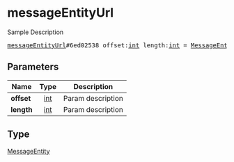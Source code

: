 # messageEntityUrl

Sample Description

<pre>
<a href="../constructor/messageEntityUrl.md">messageEntityUrl</a>#6ed02538 offset:<a href="../type/int.md">int</a> length:<a href="../type/int.md">int</a> = <a href="../type/MessageEntity.md">MessageEntity</a>;</pre>
## Parameters

| Name | Type | Description |
|------|:----:|-------------|
| **offset** | <a href="../type/int.md">int</a> | Param description |
| **length** | <a href="../type/int.md">int</a> | Param description |

## Type

<a href="../type/MessageEntity.md">MessageEntity</a>
